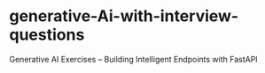 # generative-Ai-with-interview-questions
Generative AI Exercises – Building  Intelligent Endpoints with FastAPI
